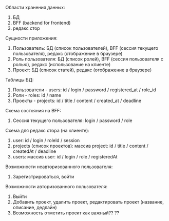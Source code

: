 Области хранения данных:

1. БД
2. BFF (backend for frontend)
3. редакс стор

Сущности приложения:

1. Пользователь: БД (список пользователей), BFF (сессия текущего пользователя), редакс (отображение в браузере)
2. Роль пользователя: БД (список ролей), BFF (сессия пользователя с ролью), редакс (использование на клиенте)
3. Проект: БД (список статей), редакс (отображение в браузере)

Таблицы БД:

1. Пользователи - users: id / login / password / registered_at / role_id
2. Роли - roles: id / name
3. Проекты - projects: id / title / content / created_at / deadline

Схема состояния на BFF:

1. Сессия текущего пользователя: login / password / role

Схема для редакс стора (на клиенте):

1. user: id / login / roleId / session
2. projects (список проектов): массив project: id / title / content / createdAt / deadline
3. users: массив user: id / login / role / registeredAt

Возможности неавторизованного пользователя:

1. Зарегистрироваться, войти

Возможности авторизованного пользователя:

1. Выйти
2. Добавить проект, удалить проект, редактировать проект (название, описание, дедлайн)
3. Возможность отметить проект как важный??
   ??
